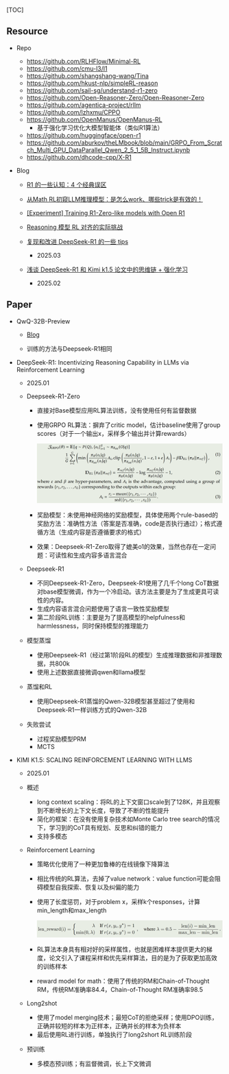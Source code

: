 [TOC]



## Resource

- Repo
  - https://github.com/RLHFlow/Minimal-RL
  - https://github.com/cmu-l3/l1
  - https://github.com/shangshang-wang/Tina
  - https://github.com/hkust-nlp/simpleRL-reason
  - https://github.com/sail-sg/understand-r1-zero
  - https://github.com/Open-Reasoner-Zero/Open-Reasoner-Zero
  - https://github.com/agentica-project/rllm
  - https://github.com/lzhxmu/CPPO
  - https://github.com/OpenManus/OpenManus-RL
    - 基于强化学习优化大模型智能体（类似R1算法）
  - https://github.com/huggingface/open-r1
  - https://github.com/aburkov/theLMbook/blob/main/GRPO_From_Scratch_Multi_GPU_DataParallel_Qwen_2_5_1_5B_Instruct.ipynb
  - https://github.com/dhcode-cpp/X-R1
  
- Blog
  - [R1 的一些认知：4 个经典误区](https://mp.weixin.qq.com/s/FnNRLXxBCFxFy-1v8QigLQ)
  - [从Math RL初窥LLM推理模型：是怎么work、哪些trick是有效的！](https://mp.weixin.qq.com/s/5zlujCaxGY1CL8IZeGqT2g)
  - [[Experiment] Training R1-Zero-like models with Open R1](https://huggingface.co/spaces/open-r1/README/discussions/20)
  - [Reasoning 模型 RL 对齐的实际挑战](https://zhuanlan.zhihu.com/p/1892270905683575985)
  - [复现和改进 DeepSeek-R1 的一些 tips](https://mp.weixin.qq.com/s/xqWYdf2c9frWbznKNGiagA)
    - 2025.03
  
  - [浅谈 DeepSeek-R1 和 Kimi k1.5 论文中的思维链 + 强化学习](https://weaxsey.org/articels/2025-02-01/)
    - 2025.02



## Paper

- QwQ-32B-Preview

  - [Blog](https://qwenlm.github.io/zh/blog/qwq-32b/)

  - 训练的方法与Deepseek-R1相同

- DeepSeek-R1: Incentivizing Reasoning Capability in LLMs via Reinforcement Learning

  - 2025.01

  - Deepseek-R1-Zero

    - 直接对Base模型应用RL算法训练，没有使用任何有监督数据

    - 使用GRPO RL算法：摒弃了critic model，估计baseline使用了group scores（对于一个输出x，采样多个输出并计算rewards）

      ![GRPO](../assets/GRPO.png)

    - 奖励模型：未使用神经网络的奖励模型，具体使用两个rule-based的奖励方法：准确性方法（答案是否准确，code是否执行通过）；格式遵循方法（生成内容是否遵循要求的格式）

    - 效果：Deepseek-R1-Zero取得了媲美o1的效果，当然也存在一定问题：可读性和生成内容多语言混合

  - Deepseek-R1

    - 不同Deepseek-R1-Zero，Deepseek-R1使用了几千个long CoT数据对base模型微调，作为一个冷启动。该方法主要是为了生成更具可读性的内容。
    - 生成内容语言混合问题使用了语言一致性奖励模型
    - 第二阶段RL训练：主要是为了提高模型的helpfulness和harmlessness，同时保持模型的推理能力

  - 模型蒸馏

    - 使用Deepseek-R1（经过第1阶段RL的模型）生成推理数据和非推理数据，共800k
    - 使用上述数据直接微调qwen和llama模型

  - 蒸馏和RL

    - 使用Deepseek-R1蒸馏的Qwen-32B模型甚至超过了使用和Deepseek-R1一样训练方式的Qwen-32B

  - 失败尝试

    - 过程奖励模型PRM
    - MCTS

- KIMI K1.5:  SCALING REINFORCEMENT LEARNING WITH LLMS

  - 2025.01

  - 概述

    - long context scaling：将RL的上下文窗口scale到了128K，并且观察到不断增长的上下文长度，导致了不断的性能提升
    - 简化的框架：在没有使用复杂技术如Monte Carlo tree search的情况下，学习到的CoT具有规划、反思和纠错的能力
    - 支持多模态

  - Reinforcement Learning

    - 策略优化使用了一种更加鲁棒的在线镜像下降算法

    - 相比传统的RL算法，去掉了value network：value function可能会阻碍模型自我探索、恢复以及纠偏的能力

    - 使用了长度惩罚，对于problem x，采样k个responses，计算min_length和max_length

      ![](../assets/kimi1_5_len_reward.png)

    - RL算法本身具有相对好的采样属性，也就是困难样本提供更大的梯度，论文引入了课程采样和优先采样算法，目的是为了获取更加高效的训练样本

    - reward model for math：使用了传统的RM和Chain-of-Thought RM，传统RM准确率84.4，Chain-of-Thought RM准确率98.5

  - Long2shot

    - 使用了model merging技术；最短CoT的拒绝采样；使用DPO训练，正确并较短的样本为正样本，正确并长的样本为负样本
    - 最后使用RL进行训练，单独执行了long2short RL训练阶段

  - 预训练

    - 多模态预训练；有监督微调，长上下文微调